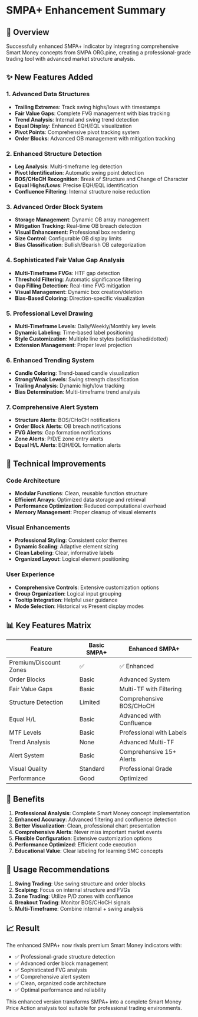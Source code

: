# SMPA+ Enhancement Summary

## 🎯 Overview

Successfully enhanced SMPA+ indicator by integrating comprehensive Smart Money concepts from SMPA ORG.pine, creating a professional-grade trading tool with advanced market structure analysis.

## ✨ New Features Added

### 1. Advanced Data Structures

- **Trailing Extremes**: Track swing highs/lows with timestamps
- **Fair Value Gaps**: Complete FVG management with bias tracking
- **Trend Analysis**: Internal and swing trend detection
- **Equal Display**: Enhanced EQH/EQL visualization
- **Pivot Points**: Comprehensive pivot tracking system
- **Order Blocks**: Advanced OB management with mitigation tracking

### 2. Enhanced Structure Detection

- **Leg Analysis**: Multi-timeframe leg detection
- **Pivot Identification**: Automatic swing point detection
- **BOS/CHoCH Recognition**: Break of Structure and Change of Character
- **Equal Highs/Lows**: Precise EQH/EQL identification
- **Confluence Filtering**: Internal structure noise reduction

### 3. Advanced Order Block System

- **Storage Management**: Dynamic OB array management
- **Mitigation Tracking**: Real-time OB breach detection
- **Visual Enhancement**: Professional box rendering
- **Size Control**: Configurable OB display limits
- **Bias Classification**: Bullish/Bearish OB categorization

### 4. Sophisticated Fair Value Gap Analysis

- **Multi-Timeframe FVGs**: HTF gap detection
- **Threshold Filtering**: Automatic significance filtering
- **Gap Filling Detection**: Real-time FVG mitigation
- **Visual Management**: Dynamic box creation/deletion
- **Bias-Based Coloring**: Direction-specific visualization

### 5. Professional Level Drawing

- **Multi-Timeframe Levels**: Daily/Weekly/Monthly key levels
- **Dynamic Labeling**: Time-based label positioning
- **Style Customization**: Multiple line styles (solid/dashed/dotted)
- **Extension Management**: Proper level projection

### 6. Enhanced Trending System

- **Candle Coloring**: Trend-based candle visualization
- **Strong/Weak Levels**: Swing strength classification
- **Trailing Analysis**: Dynamic high/low tracking
- **Bias Determination**: Multi-timeframe trend analysis

### 7. Comprehensive Alert System

- **Structure Alerts**: BOS/CHoCH notifications
- **Order Block Alerts**: OB breach notifications  
- **FVG Alerts**: Gap formation notifications
- **Zone Alerts**: P/D/E zone entry alerts
- **Equal H/L Alerts**: EQH/EQL formation alerts

## 🔧 Technical Improvements

### Code Architecture

- **Modular Functions**: Clean, reusable function structure
- **Efficient Arrays**: Optimized data storage and retrieval
- **Performance Optimization**: Reduced computational overhead
- **Memory Management**: Proper cleanup of visual elements

### Visual Enhancements

- **Professional Styling**: Consistent color themes
- **Dynamic Scaling**: Adaptive element sizing
- **Clean Labeling**: Clear, informative labels
- **Organized Layout**: Logical element positioning

### User Experience

- **Comprehensive Controls**: Extensive customization options
- **Group Organization**: Logical input grouping
- **Tooltip Integration**: Helpful user guidance
- **Mode Selection**: Historical vs Present display modes

## 📊 Key Features Matrix

| Feature | Basic SMPA+ | Enhanced SMPA+ |
|---------|-------------|----------------|
| Premium/Discount Zones | ✅ | ✅ Enhanced |
| Order Blocks | Basic | Advanced System |
| Fair Value Gaps | Basic | Multi-TF with Filtering |
| Structure Detection | Limited | Comprehensive BOS/CHoCH |
| Equal H/L | Basic | Advanced with Confluence |
| MTF Levels | Basic | Professional with Labels |
| Trend Analysis | None | Advanced Multi-TF |
| Alert System | Basic | Comprehensive 15+ Alerts |
| Visual Quality | Standard | Professional Grade |
| Performance | Good | Optimized |

## 🎯 Benefits

1. **Professional Analysis**: Complete Smart Money concept implementation
2. **Enhanced Accuracy**: Advanced filtering and confluence detection  
3. **Better Visualization**: Clean, professional chart presentation
4. **Comprehensive Alerts**: Never miss important market events
5. **Flexible Configuration**: Extensive customization options
6. **Performance Optimized**: Efficient code execution
7. **Educational Value**: Clear labeling for learning SMC concepts

## 🚀 Usage Recommendations

1. **Swing Trading**: Use swing structure and order blocks
2. **Scalping**: Focus on internal structure and FVGs
3. **Zone Trading**: Utilize P/D zones with confluence
4. **Breakout Trading**: Monitor BOS/CHoCH signals
5. **Multi-Timeframe**: Combine internal + swing analysis

## 📈 Result

The enhanced SMPA+ now rivals premium Smart Money indicators with:

- ✅ Professional-grade structure detection
- ✅ Advanced order block management  
- ✅ Sophisticated FVG analysis
- ✅ Comprehensive alert system
- ✅ Clean, organized code architecture
- ✅ Optimal performance and reliability

This enhanced version transforms SMPA+ into a complete Smart Money Price Action analysis tool suitable for professional trading environments.

